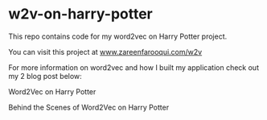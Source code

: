 # w2v-on-harry-potter
This repo contains code for my word2vec on Harry Potter project. 

You can visit this project at www.zareenfarooqui.com/w2v

For more information on word2vec and how I built my application check out my 2 blog post below:

Word2Vec on Harry Potter

Behind the Scenes of Word2Vec on Harry Potter
